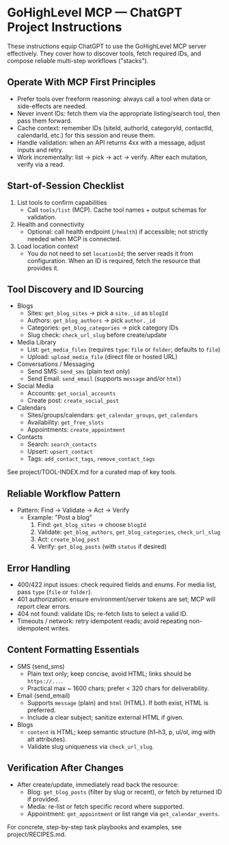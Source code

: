 # GoHighLevel MCP — ChatGPT Project Instructions

These instructions equip ChatGPT to use the GoHighLevel MCP server effectively. They cover how to discover tools, fetch required IDs, and compose reliable multi-step workflows ("stacks").

## Operate With MCP First Principles
- Prefer tools over freeform reasoning: always call a tool when data or side-effects are needed.
- Never invent IDs: fetch them via the appropriate listing/search tool, then pass them forward.
- Cache context: remember IDs (siteId, authorId, categoryId, contactId, calendarId, etc.) for this session and reuse them.
- Handle validation: when an API returns 4xx with a message, adjust inputs and retry.
- Work incrementally: list → pick → act → verify. After each mutation, verify via a read.

## Start-of-Session Checklist
1) List tools to confirm capabilities
   - Call `tools/list` (MCP). Cache tool names + output schemas for validation.
2) Health and connectivity
   - Optional: call health endpoint (`/health`) if accessible; not strictly needed when MCP is connected.
3) Load location context
   - You do not need to set `locationId`; the server reads it from configuration. When an ID is required, fetch the resource that provides it.

## Tool Discovery and ID Sourcing
- Blogs
  - Sites: `get_blog_sites` → pick a `site._id` as `blogId`
  - Authors: `get_blog_authors` → pick `author._id`
  - Categories: `get_blog_categories` → pick category IDs
  - Slug check: `check_url_slug` before create/update
- Media Library
  - List: `get_media_files` (requires `type`: `file` or `folder`; defaults to `file`)
  - Upload: `upload_media_file` (direct file or hosted URL)
- Conversations / Messaging
  - Send SMS: `send_sms` (plain text only)
  - Send Email: `send_email` (supports `message` and/or `html`)
- Social Media
  - Accounts: `get_social_accounts`
  - Create post: `create_social_post`
- Calendars
  - Sites/groups/calendars: `get_calendar_groups`, `get_calendars`
  - Availability: `get_free_slots`
  - Appointments: `create_appointment`
- Contacts
  - Search: `search_contacts`
  - Upsert: `upsert_contact`
  - Tags: `add_contact_tags`, `remove_contact_tags`

See project/TOOL-INDEX.md for a curated map of key tools.

## Reliable Workflow Pattern
- Pattern: Find → Validate → Act → Verify
  - Example: "Post a blog"
    1) Find: `get_blog_sites` → choose `blogId`
    2) Validate: `get_blog_authors`, `get_blog_categories`, `check_url_slug`
    3) Act: `create_blog_post`
    4) Verify: `get_blog_posts` (with `status` if desired)

## Error Handling
- 400/422 input issues: check required fields and enums. For media list, pass `type` (`file` or `folder`).
- 401 authorization: ensure environment/server tokens are set; MCP will report clear errors.
- 404 not found: validate IDs; re-fetch lists to select a valid ID.
- Timeouts / network: retry idempotent reads; avoid repeating non-idempotent writes.

## Content Formatting Essentials
- SMS (send_sms)
  - Plain text only; keep concise, avoid HTML; links should be `https://...`.
  - Practical max ~ 1600 chars; prefer < 320 chars for deliverability.
- Email (send_email)
  - Supports `message` (plain) and `html` (HTML). If both exist, HTML is preferred.
  - Include a clear subject; sanitize external HTML if given.
- Blogs
  - `content` is HTML; keep semantic structure (h1–h3, p, ul/ol, img with alt attributes).
  - Validate slug uniqueness via `check_url_slug`.

## Verification After Changes
- After create/update, immediately read back the resource:
  - Blog: `get_blog_posts` (filter by slug or recent), or fetch by returned ID if provided.
  - Media: re-list or fetch specific record where supported.
  - Appointment: `get_appointment` or list range via `get_calendar_events`.

For concrete, step-by-step task playbooks and examples, see project/RECIPES.md.
